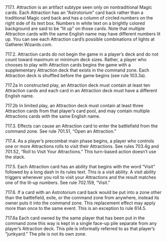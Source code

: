717.1. Attraction is an artifact subtype seen only on nontraditional Magic cards. Each Attraction has an “Astrotorium” card back rather than a traditional Magic card back and has a column of circled numbers on the right side of its text box. Numbers in white text on a brightly colored background are said to be “lit up” on those cards. Note that multiple Attraction cards with the same English name may have different numbers lit up. You can see each Attraction card’s possible combinations of lights at Gatherer.Wizards.com.

717.2. Attraction cards do not begin the game in a player’s deck and do not count toward maximum or minimum deck sizes. Rather, a player who chooses to play with Attraction cards begins the game with a supplementary Attraction deck that exists in the command zone. Each Attraction deck is shuffled before the game begins (see rule 103.3a).

717.2a In constructed play, an Attraction deck must contain at least ten Attraction cards and each card in an Attraction deck must have a different English name.

717.2b In limited play, an Attraction deck must contain at least three Attraction cards from that player’s card pool, and may contain multiple Attractions cards with the same English name.

717.3. Effects can cause an Attraction card to enter the battlefield from the command zone. See rule 701.51, “Open an Attraction.”

717.4. As a player’s precombat main phase begins, a player who controls one or more Attractions rolls to visit their Attractions. See rules 703.4g and 701.52, “Roll to Visit Your Attractions.” This turn-based action doesn’t use the stack.

717.5. Each Attraction card has an ability that begins with the word “Visit” followed by a long dash in its rules text. This is a visit ability. A visit ability triggers whenever you roll to visit your Attractions and the result matches one of the lit-up numbers. See rule 702.159, “Visit.”

717.6. If a card with an Astrotorium card back would be put into a zone other than the battlefield, exile, or the command zone from anywhere, instead its owner puts it into the command zone. This replacement effect may apply more than once to the same event. This is an exception to rule 614.5.

717.6a Each card owned by the same player that has been put in the command zone this way is kept in a single face-up pile separate from any player’s Attraction deck. This pile is informally referred to as that player’s “junkyard.” The pile is not its own zone.